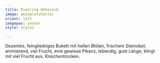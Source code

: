 ```yaml
---
title: Riesling Höhereck
image: weinplatzhalter
orient: left
imagepos: center
style: style1

---
```

Dezentes, feingliedriges Bukett mit hellen Blüten, frischem Steinobst; animierend, viel Frucht, eine gewisse Pikanz, lebendig, gute Länge, klingt mit viel Frucht aus. Knochentrocken.